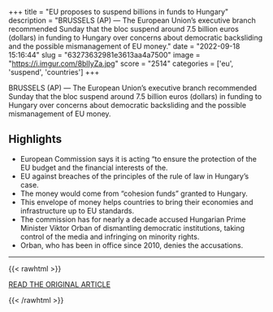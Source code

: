 +++
title = "EU proposes to suspend billions in funds to Hungary"
description = "BRUSSELS (AP) — The European Union’s executive branch recommended Sunday that the bloc suspend around 7.5 billion euros (dollars) in funding to Hungary over concerns about democratic backsliding and the possible mismanagement of EU money."
date = "2022-09-18 15:16:44"
slug = "63273632981e3613aa4a7500"
image = "https://i.imgur.com/8blIyZa.jpg"
score = "2514"
categories = ['eu', 'suspend', 'countries']
+++

BRUSSELS (AP) — The European Union’s executive branch recommended Sunday that the bloc suspend around 7.5 billion euros (dollars) in funding to Hungary over concerns about democratic backsliding and the possible mismanagement of EU money.

## Highlights

- European Commission says it is acting “to ensure the protection of the EU budget and the financial interests of the.
- EU against breaches of the principles of the rule of law in Hungary’s case.
- The money would come from “cohesion funds” granted to Hungary.
- This envelope of money helps countries to bring their economies and infrastructure up to EU standards.
- The commission has for nearly a decade accused Hungarian Prime Minister Viktor Orban of dismantling democratic institutions, taking control of the media and infringing on minority rights.
- Orban, who has been in office since 2010, denies the accusations.

---

{{< rawhtml >}}
  <p class="article-category">
    <a target="_blank" href="https://apnews.com/article/hungary-executive-branch-viktor-orban-aefd56b81ace179655d58ba0735dd292">READ THE ORIGINAL ARTICLE</a>
  </p>
{{< /rawhtml >}}
